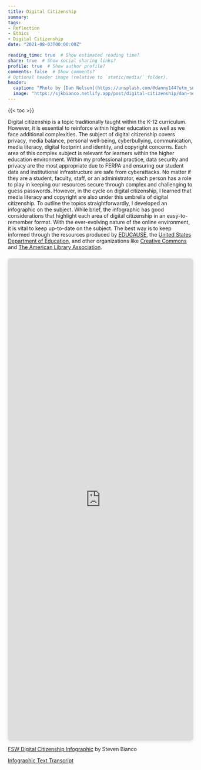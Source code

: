 ```yaml
---
title: Digital Citizenship
summary: 
tags:
- Reflection
- Ethics
- Digital Citizenship
date: "2021-08-03T00:00:00Z"

reading_time: true  # Show estimated reading time?
share: true  # Show social sharing links?
profile: true  # Show author profile?
comments: false  # Show comments?
# Optional header image (relative to `static/media/` folder).
header:
  caption: "Photo by [Dan Nelson](https://unsplash.com/@danny144?utm_source=unsplash&utm_medium=referral&utm_content=creditCopyText) on [Unsplash](https://unsplash.com/s/photos/privacy?utm_source=unsplash&utm_medium=referral&utm_content=creditCopyText)"
  image: "https://sjkbianco.netlify.app/post/digital-citizenship/dan-nelson-ah-HeguOe9k-unsplash.jpg"
---
```


{{< toc >}}

Digital citizenship is a topic traditionally taught within the K-12 curriculum. However, it is essential to reinforce within higher education as well as we face additional complexities. The subject of digital citizenship covers privacy, media balance, personal well-being, cyberbullying, communication, media literacy, digital footprint and identity, and copyright concerns. Each area of this complex subject is relevant for learners within the higher education environment. Within my professional practice, data security and privacy are the most appropriate due to FERPA and ensuring our student data and institutional infrastructure are safe from cyberattacks. No matter if they are a student, faculty, staff, or an administrator, each person has a role to play in keeping our resources secure through complex and challenging to guess passwords. However, in the cycle on digital citizenship, I learned that media literacy and copyright are also under this umbrella of digital citizenship. To outline the topics straightforwardly, I developed an infographic on the subject. While brief, the infographic has good considerations that highlight each area of digital citizenship in an easy-to-remember format. With the ever-evolving nature of the online environment, it is vital to keep up-to-date on the subject. The best way is to keep informed through the resources produced by [EDUCAUSE](https://www.educause.edu/), the [United States Department of Education](https://www.ed.gov/), and other organizations like [Creative Commons](https://creativecommons.org/) and [The American Library Association](https://www.ala.org/).

<div style="position: relative; width: 100%; height: 0; padding-top: 250.0000%;
 padding-bottom: 48px; box-shadow: 0 2px 8px 0 rgba(63,69,81,0.16); margin-top: 1.6em; margin-bottom: 0.9em; overflow: hidden;
 border-radius: 8px; will-change: transform;">
  <iframe loading="lazy" style="position: absolute; width: 100%; height: 100%; top: 0; left: 0; border: none; padding: 0;margin: 0;"
    src="https:&#x2F;&#x2F;www.canva.com&#x2F;design&#x2F;DAElOCUGsFY&#x2F;view?embed">
  </iframe>
</div>
<p><a href="https:&#x2F;&#x2F;www.canva.com&#x2F;design&#x2F;DAElOCUGsFY&#x2F;view?utm_content=DAElOCUGsFY&amp;utm_campaign=designshare&amp;utm_medium=embeds&amp;utm_source=link" target="_blank" rel="noopener">FSW Digital Citizenship Infographic</a> by Steven Bianco</p>

[Infographic Text Transcript](https://sjkbianco.netlify.app/post/digital-citizenship/infographic-transcript.html)

